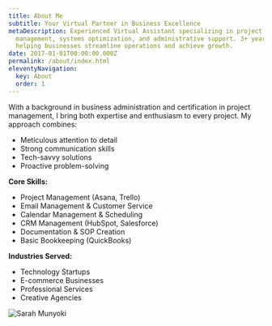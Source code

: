 ```yaml
---
title: About Me
subtitle: Your Virtual Partner in Business Excellence
metaDescription: Experienced Virtual Assistant specializing in project
  management, systems optimization, and administrative support. 3+ years of
  helping businesses streamline operations and achieve growth.
date: 2017-01-01T00:00:00.000Z
permalink: /about/index.html
eleventyNavigation:
  key: About
  order: 1
---
```

With a background in business administration and certification in project management, I bring both expertise and enthusiasm to every project. My approach combines:

* Meticulous attention to detail
* Strong communication skills
* Tech-savvy solutions
* Proactive problem-solving

**Core Skills:**

* Project Management (Asana, Trello)
* Email Management & Customer Service
* Calendar Management & Scheduling
* CRM Management (HubSpot, Salesforce)
* Documentation & SOP Creation
* Basic Bookkeeping (QuickBooks)

**Industries Served:**

* Technology Startups
* E-commerce Businesses
* Professional Services
* Creative Agencies

![Sarah Munyoki](src/assets/img/fern-forest.jpeg "Virtual Assistant")
